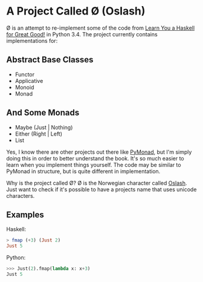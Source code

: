 # A Project Called Ø (Oslash)

Ø is an attempt to re-implement some of the code from 
[Learn You a Haskell for Great Good!](http://learnyouahaskell.com/) in
Python 3.4. The project currently contains implementations for:

## Abstract Base Classes

 - Functor
 - Applicative
 - Monoid
 - Monad

## And Some Monads
 
 - Maybe (Just | Nothing)
 - Either (Right | Left)
 - List

Yes, I know there are other projects out there like 
[PyMonad](https://bitbucket.org/jason_delaat/pymonad/), but I'm simply doing 
this in order to better understand the book. It's so much easier to learn when 
you implement things yourself. The code may be similar to PyMonad in structure, 
but is quite different in implementation.

Why is the project called Ø? Ø is the Norwegian character called 
[Oslash](http://en.wikipedia.org/wiki/Ø). Just want to check if it's possible 
to have a projects name that uses unicode characters.

## Examples

Haskell:
```haskell
> fmap (+3) (Just 2)
Just 5
```

Python:
```python
>>> Just(2).fmap(lambda x: x+3)
Just 5
```

